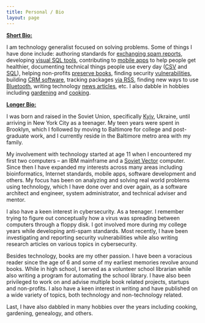 ```yaml
---
title: Personal / Bio
layout: page
---
```


<span style="text-decoration:underline;">**Short Bio:** </span>

I am technology generalist focused on solving problems. Some of things I have done include: authoring standards for [exchanging spam reports](https://datatracker.ietf.org/doc/rfc5965/), developing [visual SQL tools](https://www.q2labsolutions.com/biofortis-qiagram), contributing to [mobile apps](https://www.noom.com/) to help people get healthier, documenting technical things people use every day ([CSV](https://datatracker.ietf.org/doc/rfc4180/) and [SQL](https://datatracker.ietf.org/doc/rfc6922/)), helping non-profits [preserve books](http://hebrewbooks.org/), finding security [vulnerabilities](https://wwws.nightwatchcybersecurity.com/2015/04/30/advisory-pillpack-com-online-pharmacy/), building [CRM software](https://web.archive.org/web/20080312223359/http://www.solidmatrix.com/), tracking packages [via RSS](https://github.com/impossibledreams/track2rss), finding new ways to use [Bluetooth](http://arxiv.org/abs/1507.00650), writing technology [news articles](https://circleid.com/members/1108/), etc. I also dabble in hobbies including [gardening](/posts/garden-project-2011-introduction/) and [cooking](/personal/personal-recipes.html).

<span style="text-decoration:underline;">**Longer Bio:**</span>

I was born and raised in the Soviet Union, specifically [Kyiv](https://en.wikipedia.org/wiki/Kyiv), Ukraine, until arriving in New York City as a teenager. My teen years were spent in Brooklyn, which I followed by moving to Baltimore for college and post-graduate work, and I currently reside in the Baltimore metro area with my family.

My involvement with technology started at age 11 when I encountered my first two computers – an IBM mainframe and a [Soviet Vector](https://en.wikipedia.org/wiki/Vector-06C) computer. Since then I have expanded my interests across many areas including bioinformatics, Internet standards, mobile apps, software development and others. My focus has been on analyzing and solving real world problems using technology, which I have done over and over again, as a software architect and engineer, system administrator, and technical adviser and mentor.

I also have a keen interest in cybersecurity. As a teenager. I remember trying to figure out conceptually how a virus was spreading between computers through a floppy disk. I got involved more during my college years while developing anti-spam standards. Most recently, I have been investigating and reporting security vulnerabilities while also writing research articles on various topics in cybersecurity.

Besides technology, books are my other passion. I have been a voracious reader since the age of 6 and some of my earliest memories revolve around books. While in high school, I served as a volunteer school librarian while also writing a program for automating the school library. I have also been privileged to work on and advise multiple book related projects, startups and non-profits. I also have a keen interest in writing and have published on a wide variety of topics, both technology and non-technology related.

Last, I have also dabbled in many hobbies over the years including cooking, gardening, genealogy, and others.